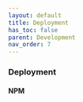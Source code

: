 ```yaml
---
layout: default
title: Deployment
has_toc: false
parent: Development
nav_order: 7
---
```


### Deployment

#### NPM

